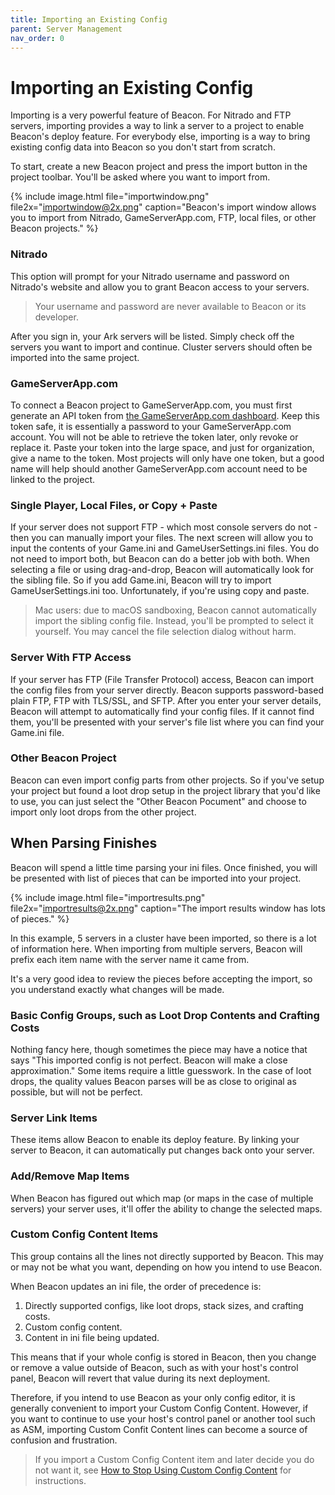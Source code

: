 ```yaml
---
title: Importing an Existing Config
parent: Server Management
nav_order: 0
---
```

# Importing an Existing Config
Importing is a very powerful feature of Beacon. For Nitrado and FTP servers, importing provides a way to link a server to a project to enable Beacon's deploy feature. For everybody else, importing is a way to bring existing config data into Beacon so you don't start from scratch.

To start, create a new Beacon project and press the import button in the project toolbar. You'll be asked where you want to import from.

{% include image.html file="importwindow.png" file2x="importwindow@2x.png" caption="Beacon's import window allows you to import from Nitrado, GameServerApp.com, FTP, local files, or other Beacon projects." %}

### Nitrado
This option will prompt for your Nitrado username and password on Nitrado's website and allow you to grant Beacon access to your servers.

> Your username and password are never available to Beacon or its developer.

After you sign in, your Ark servers will be listed. Simply check off the servers you want to import and continue. Cluster servers should often be imported into the same project.

### GameServerApp.com
To connect a Beacon project to GameServerApp.com, you must first generate an API token from [the GameServerApp.com dashboard](https://dash.gameserverapp.com/configure/api). Keep this token safe, it is essentially a password to your GameServerApp.com account. You will not be able to retrieve the token later, only revoke or replace it. Paste your token into the large space, and just for organization, give a name to the token. Most projects will only have one token, but a good name will help should another GameServerApp.com account need to be linked to the project.

### Single Player, Local Files, or Copy + Paste
If your server does not support FTP - which most console servers do not - then you can manually import your files. The next screen will allow you to input the contents of your Game.ini and GameUserSettings.ini files. You do not need to import both, but Beacon can do a better job with both. When selecting a file or using drag-and-drop, Beacon will automatically look for the sibling file. So if you add Game.ini, Beacon will try to import GameUserSettings.ini too. Unfortunately, if you're using copy and paste.

> Mac users: due to macOS sandboxing, Beacon cannot automatically import the sibling config file. Instead, you'll be prompted to select it yourself. You may cancel the file selection dialog without harm.

### Server With FTP Access
If your server has FTP (File Transfer Protocol) access, Beacon can import the config files from your server directly. Beacon supports password-based plain FTP, FTP with TLS/SSL, and SFTP. After you enter your server details, Beacon will attempt to automatically find your config files. If it cannot find them, you'll be presented with your server's file list where you can find your Game.ini file.

### Other Beacon Project
Beacon can even import config parts from other projects. So if you've setup your project but found a loot drop setup in the project library that you'd like to use, you can just select the "Other Beacon Pocument" and choose to import only loot drops from the other project.

## When Parsing Finishes

Beacon will spend a little time parsing your ini files. Once finished, you will be presented with list of pieces that can be imported into your project.

{% include image.html file="importresults.png" file2x="importresults@2x.png" caption="The import results window has lots of pieces." %}

In this example, 5 servers in a cluster have been imported, so there is a lot of information here. When importing from multiple servers, Beacon will prefix each item name with the server name it came from.

It's a very good idea to review the pieces before accepting the import, so you understand exactly what changes will be made.

### Basic Config Groups, such as Loot Drop Contents and Crafting Costs
Nothing fancy here, though sometimes the piece may have a notice that says "This imported config is not perfect. Beacon will make a close approximation." Some items require a little guesswork. In the case of loot drops, the quality values Beacon parses will be as close to original as possible, but will not be perfect.

### Server Link Items
These items allow Beacon to enable its deploy feature. By linking your server to Beacon, it can automatically put changes back onto your server.

### Add/Remove Map Items
When Beacon has figured out which map (or maps in the case of multiple servers) your server uses, it'll offer the ability to change the selected maps.

### Custom Config Content Items
This group contains all the lines not directly supported by Beacon. This may or may not be what you want, depending on how you intend to use Beacon.

When Beacon updates an ini file, the order of precedence is:

1. Directly supported configs, like loot drops, stack sizes, and crafting costs.
2. Custom config content.
3. Content in ini file being updated.

This means that if your whole config is stored in Beacon, then you change or remove a value outside of Beacon, such as with your host's control panel, Beacon will revert that value during its next deployment.

Therefore, if you intend to use Beacon as your only config editor, it is generally convenient to import your Custom Config Content. However, if you want to continue to use your host's control panel or another tool such as ASM, importing Custom Confit Content lines can become a source of confusion and frustration.

> If you import a Custom Config Content item and later decide you do not want it, see [How to Stop Using Custom Config Content](../troubleshooting/customconfig.markdown) for instructions.